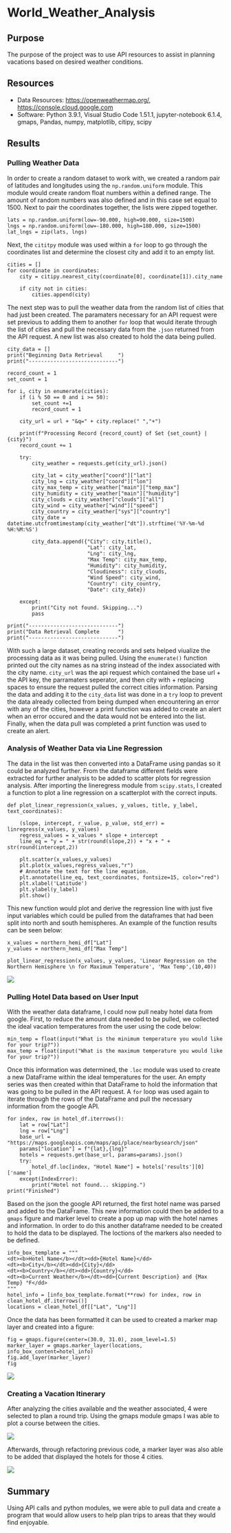 # World_Weather_Analysis

## Purpose

The purpose of the project was to use API resources to assist in planning vacations based on desired weather conditions.

## Resources

- Data Resources: https://openweathermap.org/, https://console.cloud.google.com
- Software: Python 3.9.1, Visual Studio Code 1.51.1, jupyter-notebook 6.1.4, gmaps, Pandas, numpy, matplotlib, citipy, scipy

## Results

### Pulling Weather Data

In order to create a random dataset to work with, we created a random pair of latitudes and longitudes using the `np.random.uniform` module. This module would create random float numbers within a defined range. The amount of random numbers was also defined and in this case set equal to 1500. Next to pair the coordinates together, the lists were zipped together.

```
lats = np.random.uniform(low=-90.000, high=90.000, size=1500)
lngs = np.random.uniform(low=-180.000, high=180.000, size=1500)
lat_lngs = zip(lats, lngs)
```

Next, the `cititpy` module was used within a `for` loop to go through the coordinates list and determine the closest city and add it to an empty list.

```
cities = []
for coordinate in coordinates:
    city = citipy.nearest_city(coordinate[0], coordinate[1]).city_name

    if city not in cities:
        cities.append(city)
```

The next step was to pull the weather data from the random list of cities that had just been created. The paramaters necessary for an API request were set previous to adding them to another `for` loop that would iterate through the list of cities and pull the necessary data from the `.json` returned from the API request. A new list was also created to hold the data being pulled.

```
city_data = []
print("Beginning Data Retrieval     ")
print("-----------------------------")

record_count = 1
set_count = 1

for i, city in enumerate(cities):
    if (i % 50 == 0 and i >= 50):
        set_count +=1
        record_count = 1

    city_url = url + "&q=" + city.replace(" ","+")
    
    print(f"Processing Record {record_count} of Set {set_count} | {city}")
    record_count += 1

    try:
        city_weather = requests.get(city_url).json()

        city_lat = city_weather["coord"]["lat"]
        city_lng = city_weather["coord"]["lon"]
        city_max_temp = city_weather["main"]["temp_max"]
        city_humidity = city_weather["main"]["humidity"]
        city_clouds = city_weather["clouds"]["all"]
        city_wind = city_weather["wind"]["speed"]
        city_country = city_weather["sys"]["country"]
        city_date = datetime.utcfromtimestamp(city_weather["dt"]).strftime('%Y-%m-%d %H:%M:%S')

        city_data.append({"City": city.title(),
                          "Lat": city_lat,
                          "Lng": city_lng,
                          "Max Temp": city_max_temp,
                          "Humidity": city_humidity,
                          "Cloudiness": city_clouds,
                          "Wind Speed": city_wind,
                          "Country": city_country,
                          "Date": city_date})

    except:
        print("City not found. Skipping...")
        pass

print("-----------------------------")
print("Data Retrieval Complete      ")
print("-----------------------------")
```

With such a large dataset, creating records and sets helped viualize the processing data as it was being pulled. Using the `enumerate()` function printed out the city names as na string instead of the index associated with the city name. `city_url` was the api request which contained the base url + the API key, the parramaters seperator, and then city with + replacing spaces to ensure the request pulled the correct cities information. Parsing the data and adding it to the `city_data` list was done in a `try` loop to prevent the data already collected from being dumped when encountering an error with any of the cities, however a print function was added to create an alert when an error occured and the data would not be entered into the list. Finally, when the data pull was completed a print function was used to create an alert.

### Analysis of Weather Data via Line Regression

The data in the list was then converted into a DataFrame using pandas so it could be analyzed further. From the dataframe different fields were extracted for further analysis to be added to scatter plots for regression analysis. After importing the lineregress module from `scipy.stats`, I created a function to plot a line regression on a scatterplot with the correct inputs.

```
def plot_linear_regression(x_values, y_values, title, y_label, text_coordinates):

    (slope, intercept, r_value, p_value, std_err) = linregress(x_values, y_values)
    regress_values = x_values * slope + intercept
    line_eq = "y = " + str(round(slope,2)) + "x + " + str(round(intercept,2))

    plt.scatter(x_values,y_values)
    plt.plot(x_values,regress_values,"r")
    # Annotate the text for the line equation.
    plt.annotate(line_eq, text_coordinates, fontsize=15, color="red")
    plt.xlabel('Latitude')
    plt.ylabel(y_label)
    plt.show()
```

This new function would plot and derive the regression line with just five input variables which could be pulled from the dataframes that had been split into north and south hemispheres. An example of the function results can be seen below:

```
x_values = northern_hemi_df["Lat"]
y_values = northern_hemi_df["Max Temp"]

plot_linear_regression(x_values, y_values, 'Linear Regression on the Northern Hemisphere \n for Maximum Temperature', 'Max Temp',(10,40))
```

![](/WeatherPy_Regression_Analysis.png)

### Pulling Hotel Data based on User Input

With the weather data dataframe, I could now pull neaby hotel data from google. First, to reduce the amount data needed to be pulled, we collected the ideal vacation temperatures from the user using the code below:

```
min_temp = float(input("What is the minimum temperature you would like for your trip?"))
max_temp = float(input("What is the maximum temperature you would like for your trip?"))
```

Once this information was determined, the `.loc` module was used to create a new DataFrame within the ideal temperatures for the user. An empty series was then created within that DataFrame to hold the information that was going to be pulled in the API request. A `for` loop was used again to iterate through the rows of the DataFrame and pull the necessary information from the google API.

```
for index, row in hotel_df.iterrows():
    lat = row["Lat"]
    lng = row["Lng"]
    base_url = "https://maps.googleapis.com/maps/api/place/nearbysearch/json"
    params["location"] = f"{lat},{lng}"
    hotels = requests.get(base_url, params=params).json()
    try:
        hotel_df.loc[index, "Hotel Name"] = hotels['results'][0]['name']
    except(IndexError):
        print("Hotel not found... skipping.")
print("Finished")
```

Based on the json the google API returned, the first hotel name was parsed and added to the DataFrame. This new information could then be added to a `gmaps` figure and marker level to create a pop up map with the hotel names and information. In order to do this another dataframe needed to be created to hold the data to be displayed. The loctions of the markers also needed to be defined.

```
info_box_template = """
<dt><b>Hotel Name</b></dt><dd>{Hotel Name}</dd>
<dt><b>City</b></dt><dd>{City}</dd>
<dt><b>Country</b></dt><dd>{Country}</dd>
<dt><b>Current Weather</b></dt><dd>{Current Description} and {Max Temp} °F</dd>
"""
hotel_info = [info_box_template.format(**row) for index, row in clean_hotel_df.iterrows()]
locations = clean_hotel_df[["Lat", "Lng"]]
```

Once the data has been formatted it can be used to created a marker map layer and created into a figure:

```
fig = gmaps.figure(center=(30.0, 31.0), zoom_level=1.5)
marker_layer = gmaps.marker_layer(locations, info_box_content=hotel_info)
fig.add_layer(marker_layer)
fig
```

![](/Vacation_Search/WeatherPy_vacation_map.png)

### Creating a Vacation Itinerary

After analyzing the cities available and the weather associated, 4 were selected to plan a round trip. Using the gmaps module gmaps I was able to plot a course between the cities.

![](/Vacation_Itinerary/WeatherPy_travel_map.png)

Afterwards, through refactoring previous code, a marker layer was also able to be added that displayed the hotels for those 4 cities.

![](/Vacation_Itinerary/WeatherPy_travel_map_markers.png)

## Summary

Using API calls and python modules, we were able to pull data and create a program that would allow users to help plan trips to areas that they would find enjoyable.